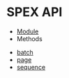 # SPEX API

* [Module]
* Methods
 - [batch]
 - [page]
 - [sequence]

[Module]:module.md 
[batch]:batch.md
[page]:page.md
[sequence]:sequence.md
